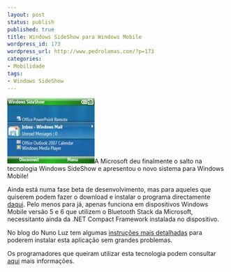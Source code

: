 ```yaml
---
layout: post
status: publish
published: true
title: Windows SideShow para Windows Mobile
wordpress_id: 173
wordpress_url: http://www.pedrolamas.com/?p=173
categories:
- Mobilidade
tags:
- Windows SideShow
---
```

[![Windows SideShow Windows Mobile Beta](/wp-content/uploads/2008/06/windows_sideshow_windows_mobile_beta.jpg "Windows SideShow Windows Mobile Beta")](http://www.microsoft.com/downloads/details.aspx?FamilyID=79f19684-f862-4e02-a2b0-0003b4565f34&DisplayLang=en)A Microsoft deu finalmente o salto na tecnologia Windows SideShow e apresentou o novo sistema para Windows Mobile!

Ainda está numa fase beta de desenvolvimento, mas para aqueles que quiserem podem fazer o download e instalar o programa directamente [daqui](http://www.microsoft.com/downloads/details.aspx?FamilyID=79f19684-f862-4e02-a2b0-0003b4565f34&DisplayLang=en). Pelo menos para já, apenas funciona em dispositivos Windows Mobile versão 5 e 6 que utilizem o Bluetooth Stack da Microsoft, necessitanto ainda da .NET Compact Framework instalada no dispositivo.

No blog do Nuno Luz tem algumas [instruções mais detalhadas](http://msmvps.com/blogs/nunoluz/archive/2008/06/04/windows-sideshow-for-windows-mobile.aspx) para poderem instalar esta aplicação sem grandes problemas.

Os programadores que queiram utilizar esta tecnologia podem consultar [aqui](http://forums.microsoft.com/msdn/ShowPost.aspx?PostID=3432513&SiteID=1) mais informações.
